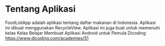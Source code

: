 # Tentang Aplikasi

FoodListApp adalah aplikasi tentang daftar makanan di Indonesia. Aplikasi ini dibuat menggunakan RecycleView.
Aplikasi ini juga buat untuk memenuhi kelas Kelas Belajar Membuat Aplikasi Android untuk Pemula Dicoding 
https://www.dicoding.com/academies/51

